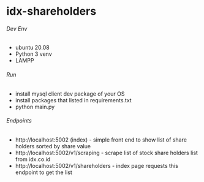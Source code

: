 # idx-shareholders

###### Dev Env
- ubuntu 20.08
- Python 3 venv
- LAMPP

###### Run
- install mysql client dev package of your OS
- install packages that listed in requirements.txt
- python main.py

###### Endpoints
- http://localhost:5002 (index) - simple front end to show list of share holders sorted by share value
- http://localhost:5002/v1/scraping - scrape list of stock share holders list from idx.co.id
- http://localhost:5002/v1/shareholders - index page requests this endpoint to get the list

